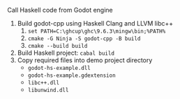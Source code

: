 Call Haskell code from Godot engine

1. Build godot-cpp using Haskell Clang and LLVM libc++
    1. `set PATH=C:\ghcup\ghc\9.6.3\mingw\bin;%PATH%`
    2. `cmake -G Ninja -S godot-cpp -B build`
    3. `cmake --build build`
2. Build Haskell project: `cabal build`
3. Copy required files into demo project directory
    * `godot-hs-example.dll`
    * `godot-hs-example.gdextension`
    * `libc++.dll`
    * `libunwind.dll`
